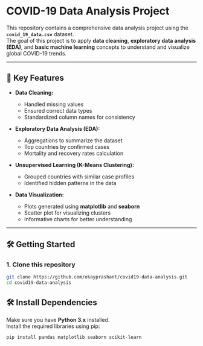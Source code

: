 # COVID-19 Data Analysis Project

This repository contains a comprehensive data analysis project using the **`covid_19_data.csv`** dataset.  
The goal of this project is to apply **data cleaning**, **exploratory data analysis (EDA)**, and **basic machine learning** concepts to understand and visualize global COVID-19 trends.

---

## 🚀 Key Features

- **Data Cleaning:**  
  - Handled missing values  
  - Ensured correct data types  
  - Standardized column names for consistency  

- **Exploratory Data Analysis (EDA):**  
  - Aggregations to summarize the dataset  
  - Top countries by confirmed cases  
  - Mortality and recovery rates calculation  

- **Unsupervised Learning (K-Means Clustering):**  
  - Grouped countries with similar case profiles  
  - Identified hidden patterns in the data  

- **Data Visualization:**  
  - Plots generated using **matplotlib** and **seaborn**  
  - Scatter plot for visualizing clusters  
  - Informative charts for better understanding  

---

## 🛠️ Getting Started

### 1. Clone this repository
```bash
git clone https://github.com/okayprashant/covid19-data-analysis.git
cd covid19-data-analysis
```
## 🛠️ Install Dependencies

Make sure you have **Python 3.x** installed.  
Install the required libraries using pip:

```bash
pip install pandas matplotlib seaborn scikit-learn
